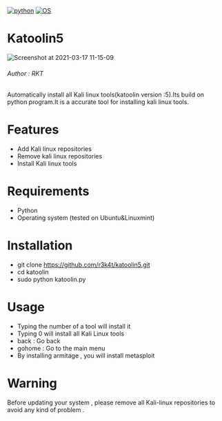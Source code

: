 
[![python](https://img.shields.io/badge/Program-Python-brightgreen.svg)](https://www.python.org/downloads/release/python/)
[![OS](https://img.shields.io/badge/Tested%20On-Linux-yellowgreen.svg)](https://en.wikipedia.org/wiki/Linux)
# Katoolin5

![Screenshot at 2021-03-17 11-15-09](https://user-images.githubusercontent.com/69615463/111419571-e91c3380-8713-11eb-8041-4db26709c13d.png)


<h6>Author : RKT</h6>

Automatically install all Kali linux tools(katoolin version :5).Its build on python program.It is a accurate tool for installing kali linux tools.
# Features
- Add Kali linux repositories
- Remove kali linux repositories
- Install Kali linux tools

# Requirements
- Python 
- Operating system (tested on Ubuntu&Linuxmint)

# Installation
- git clone https://github.com/r3k4t/katoolin5.git
- cd katoolin
- sudo python katoolin.py

# Usage
- Typing the number of a tool will install it
- Typing 0 will install all Kali Linux tools
- back : Go back
- gohome : Go to the main menu
- By installing armitage , you will install metasploit

# Warning
Before updating your system , please remove all Kali-linux repositories to avoid any kind of problem .

